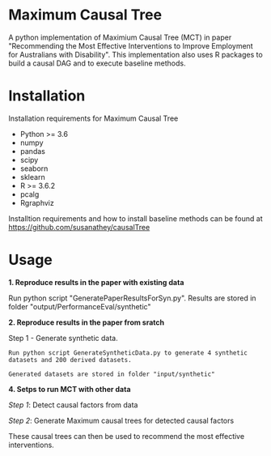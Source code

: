 # Maximum Causal Tree
A python implementation of Maximium Causal Tree (MCT) in paper "Recommending the Most Effective Interventions to Improve Employment for Australians with Disability". This implementation also uses R packages to build a causal DAG and to execute baseline methods.

# Installation
Installation requirements for Maximum Causal Tree

* Python >= 3.6
* numpy
* pandas
* scipy
* seaborn
* sklearn
* R >= 3.6.2
* pcalg
* Rgraphviz

Installtion requirements and how to install baseline methods can be found at https://github.com/susanathey/causalTree

# Usage

**1. Reproduce results in the paper with existing data**

Run python script "GeneratePaperResultsForSyn.py". Results are stored in folder "output/PerformanceEval/synthetic"

**2. Reproduce results in the paper from sratch**

Step 1 - Generate synthetic data.
    
    Run python script GenerateSyntheticData.py to generate 4 synthetic datasets and 200 derived datasets.
    
    Generated datasets are stored in folder "input/synthetic"



**4. Setps to run MCT with other data**

*Step 1*: Detect causal factors from data

*Step 2*: Generate Maximum causal trees for detected causal factors

These causal trees can then be used to recommend the most effective interventions.

